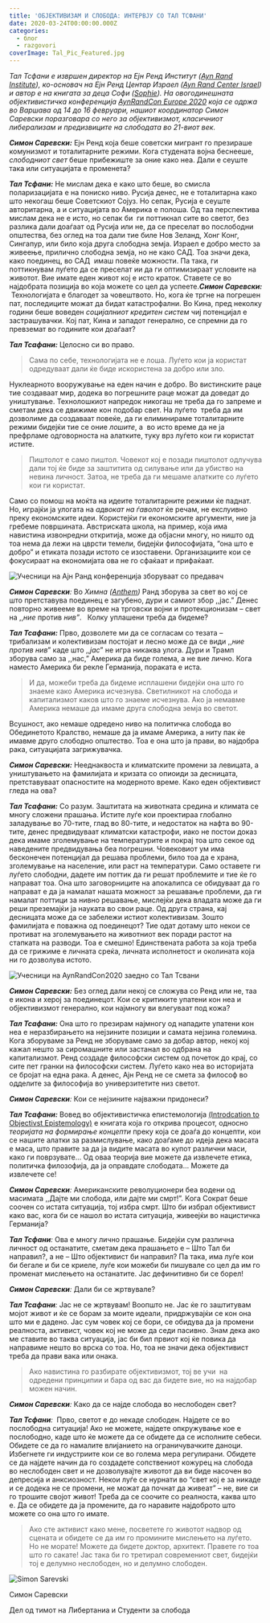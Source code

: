 ```yaml
---
title: 'ОБЈЕКТИВИЗАМ И СЛОБОДА: ИНТЕРВЈУ СО ТАЛ ТСФАНИ'
date: 2020-03-24T00:00:00.000Z
categories:
  - блог
  - razgovori
coverImage: Tal_Pic_Featured.jpg
---
```


_Тал Тсфани е извршен директор на Ејн Ренд Институт (_[_Ayn Rand Institute_](https://aynrand.org/)_), ко-основач на Ејн Ренд Центар Израел (_[_Ayn Rand Center Israel_](https://www.aynrand.org.il/aboutus)_) и автор е на книгата за деца Софи (_[_Sophie_](https://www.amazon.com/Sophie-Tal-Tsfany/dp/197784555X)_). На овогодинешната објективистичка конференција_ [_AynRandCon Europe 2020_](http://libertaniabackup.local/se-odrza-studentskata-konferencija-aynrandcon2020/) _која се одржа во Варшава од 14 до 16 февруари, нашиот координатор Симон Саревски поразговара со него за објективизмот, класичниот либерализам и предизвиците на слободата во 21-виот век._

**_Симон Саревски:_** Ејн Ренд која беше советски мигрант го презираше комунизмот и тоталитарните режими. Кога студената војна беснееше, _слободниот свет_ беше прибежиште за оние како неа. Дали е сеуште така или ситуацијата е променета?  

**_Тал Тсфани:_** Не мислам дека е како што беше, во смисла поларизацијата е на пониско ниво. Русија денес, не е тоталитарна како што некогаш беше Советскиот Сојуз. Но сепак, Русија е сеуште авторитарна, а и ситуацијата во Америка e полоша. Од таа перспектива мислам дека не е исто, но сепак би  ги поттикнал сите во светот, без разлика дали доаѓаат од Русија или не, да се преселат во послободни општества, без оглед на тоа дали тие биле Нов Зеланд, Хонг Конг, Сингапур, или било која друга слободна земја. Израел е добро место за живеење, прилично слободна земја, но не како САД. Тоа значи дека, како поединец, во САД  имаш повеќе можности. Па така, ги поттикнувам луѓето да се преселат ии да ги оптимизираат условите на животот. Вие имате еден живот кој е исто краток. Ставете се во најдобрата позиција во која можете со цел да успеете.**_Симон Саревски:_**  Технологијата е благодет за човештвото. Но, кога ќе тргне на погрешен пат, последиците можат да бидат катастрофални. Во Кина, пред неколку години беше воведен _социјалниот кредитен систем_ чиј потенцијал е застрашувачки. Кој пат, Кина и западот генерално, се спремни да го превземат во годините кои доаѓаат?

**_Тал Тсафани:_** Целосно си во право.

> Сама по себе, технологијата не е лоша. Луѓето кои ја користат одредуваат дали ќе биде искористена за добро или зло.

Нуклеарното вооружување на еден начин е добро. Во вистинските раце тие создаваат мир, додека во погрешните раце можат да доведат до уништување. Технолошкиот напредок никогаш не треба да го запреме и сметам дека се движиме кон подобар свет. На луѓето  треба да им дозволиме да создаваат повеќе, да ги елиминираме тоталитарните режими бидејќи тие се оние _лошите_, а  во исто време да не ја префрламе одговорноста на алатките, туку врз луѓето кои ги користат истите.

> Пиштолот е само пиштол. Човекот кој е позади пиштолот одлучува дали тој ќе биде за заштитита од силување или да убиство на невина личност. Затоа, не треба да ги мешаме алатките со луѓето кои ги користат.

Само со помош на моќта на идеите тоталитарните режими ќе паднат. Но, играјќи ја улогата на _адвокат на ѓаволот_ ќе речам, не екслуивно преку економските идеи. Користејќи ги економските аргументи, ние ја гребеме површината. Австриската школа, на пример, која има навистина извонредни откритија, може да објасни многу, но ништо од тоа нема да лежи на цврсти темели, бидејќи философијата, “она што е добро” и етиката позади истото се изоставени. Организациите кои се фокусираат на економијата ова не го сфаќаат и прифаќаат.

![Учесници на Ајн Ранд конференција зборуваат со предавач](images/Tal_Pic_2.jpg)

**_Симон Саревски_**_:_ Во _Химна (_[_Anthem_](https://www.gutenberg.org/files/1250/1250-h/1250-h.htm)_)_ Ранд зборува за свет во кој се што претставува поединец е загубено, дури и самиот збор ,,јас.” Денес повторно живееме во време на трговски војни и протекционизам – свет на ,,_ние_ против _нив”_.   Колку уплашени треба да бидеме?

**_Тал Тсафани:_** Прво, дозволете ми да се согласам со тезата – трибализaм и колективизам постојат и лесно може да се види ,,_ние против нив_” каде што ,,_јас_” не игра никаква улога. Дури и Трамп зборува само за ,,нас,” Америка да биде голема, а не вие лично. Кога наместо Америка би рекле Германија, пораката е иста. 

> И да, можеби треба да бидеме исплашени бидејќи она што го знаеме како Америка исчезнува. Светилникот на слобода и капитализмот каков што го знаеме исчезнува. Ако ја немавме Америка немаше да имаме друга слободна земја во светот.

Всушност, ако немаше одредено ниво на политичка слобода во Обединетото Кралство, немаше да ја имаме Америка, а ниту пак ќе имавме друго слободно општество. Тоа е она што ја прави, во најдобра рака, ситуацијата загрижувачка.

**_Симон Саревски:_** Нееднаквоста и климатските промени за левицата, а уништувањето на фамилијата и кризата со опиоиди за десницата, претставуваат опасностите на модерното време. Како еден објективист гледа на ова?

**_Тал Тсафани:_** Со разум. Заштитата на животната средина и климата се многу сложени прашања. Истите луѓе кои проектираа глобално заладување во 70-тите, глад во 80-тите, и недостаток на нафта во 90-тите, денес предвидуваат климатски катастрофи, иако не постои доказ дека имаме зголемување на температурите и покрај тоа што секое од наведените предвидувања беа погрешни. Човековиот ум има бесконечен потенцијал да решава проблеми, било тоа да е храна, зголемување на население, или раст на температури. Само оставете ги луѓето слободни, дадете им поттик да ги решат проблемите и тие ќе го направат тоа. Она што заговорниците на апокалипса се обидуваат да го направат е да ја намалат нашата можност за решавање проблеми, да ги намалат поттици за нивно решавање, мислејќи дека владата може да ги реши преземајќи ја науката во свои раце. Од друга страна, кај десницата може да се забележи истиот колективизам. Зошто фамилијата е поважна од поединецот? Тие одат дотаму што некои се противат на зголемувањето на животниот век поради растот на стапката на разводи. Тоа е смешно! Единствената работа за која треба да се грижиме е личната среќа, личната исполнетост и околината која ни го дозволува истото.

![Учесници на AynRandCon2020 заедно со Тал Тсвани](images/Tal_Pic_3.jpg)

**_Симон Саревски:_** Без оглед дали некој се сложува со Ренд или не, таа е икона и херој за поединецот. Кои се критиките упатени кон неа и објективизмот генерално, кои најмногу ви влегуваат под кожа?

**_Тал Тсафани:_** Она што го презирам најмногу од нападите упатени кон неа е неразбирањето на нејзините позиции и самата нејзина големина. Кога зборуваме за Ренд не зборуваме само за добар автор, некој кој кажал нешто за сиромашните или застанал во одбрана на капитализмот. Ренд создаде философски систем од почеток до крај, со сите пет гранки на философски систем. Луѓето како неа во историјата се бројат на една рака. А денес, Ајн Ренд не се смета за философ во одделите за философија во универзитетите низ светот. 

**_Симон Саревски_**_:_ Кои се нејзините најважни придонеси?

**_Тал Тсафани:_** Вовед во објективистичка епистемологија [(Introdcation to Objectivst Epistemology)](https://www.amazon.com/Introduction-Objectivist-Epistemology-Expanded-Second/dp/0452010306) е книгата која го открива процесот, односно _теоријата на формирање концепти_ преку којa се доаѓа до концепти, кои се нашите алатки за размислување, како доаѓаме до идеја дека масата е маса, што правите за да ја видите масата во купот различни маси, како ги поврзувате... Од оваа теорија вие можете да извлечете етика, политичка филозофија, да ја оправдате слободата... Можете да извлечете се! 

**_Симон Саревски_**_:_ Американските револуционери беа водени од масимата ,,Дајте ми слобода, или дајте ми смрт!”. Кога Сократ беше соочен со истата ситуација, тој избра смрт. Што би избрал објективист како вас, кога би се нашол во истата ситуација, живеејќи во нацистичка Германија?

**_Тал Тсфани_**_:_ Ова е многу лично прашање. Бидејќи сум различна личност од останатите, сметам дека прашањето е – Што Тал би направил?, а не – Што објективист би направил? Па така, има луѓе кои би бегале и би се криеле, луѓе кои можеби би пишувале со цел да им го променат мислењето на останатите. Јас дефинитивно би се борел! 

**_Симон Саревски_**_:_ Дали би се жртвувале?

**_Тал Тсафани_**_:_ Јас не се жртвувам! Воопшто не. Јас ќе го заштитувам мојот живот и ќе се борам за моите идеали, придржувајќи се кон она што ми е дадено. Јас сум човек кој се бори, се обидува да ја промени реалноста, активист, човек кој не може да седи пасивно. Знам дека ако ме ставите во таква ситуација, јас би бил првиот кој ќе повика да направиме нешто во врска со тоа. Но, тоа не значи дека објективист треба да прави вака или онака.

> Ако навистина го разбирате објективизмот, тој ве учи  на одредени принципии и бара од вас да бидете вие, но на најдобар можен начин.

**_Симон Саревски_**_:_ Како да се најде слобода во неслободен свет?

**_Тал Тсфани_**_:_  Прво, светот е до некаде слободен. Најдете се во послободна ситуација! Ако не можете, најдете опкружување кое е послободно, каде што ќе можете да се обидете да се исполните себеси. Обидете се да го намалите влијанието на ограничувачките даноци. Избегнете ги индустриите кои се во голема мера регулирани. Обидете се да најдете начин да го создадете сопствениот кожурец на слобода во неслободен свет и не дозволувајте животот да ви биде насочен во депресија и анксиозност. Некои луѓе се нурнати во “свет кој е за никаде и се додека не се промени, не можат да почнат да живеат” – не, вие си го трошите својот живот! Треба да се соочите со реалноста, каква што е. Да се обидете да ја промените, да го наравите најдоброто што можете со она што го имате.

> Ако сте активист како мене, посветете го животот надвор од сцената и обидете се да им го промините мислењето на луѓето. Но не морате! Можете да бидете доктор, архитект. Правете го тоа што го сакате! Јас така би го третирал современиот свет, бидејќи тој е делумно неслободен, но и делумно слободен.

![Simon Sarevski](images/Sime-pic-150x150.jpg)

Симон Саревски

Дел од тимот на Либертаниа и Студенти за слобода
